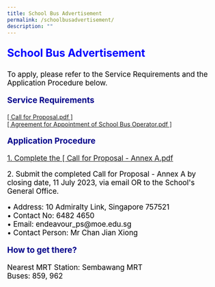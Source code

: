 ```yaml
---
title: School Bus Advertisement
permalink: /schoolbusadvertisement/
description: ""
---
```

<p style="text-align:left;font-size: 25px; color: blue; font-weight: bold;">School Bus Advertisement</p>
<p style="text-align:left;font-size: 17px; color: black;">To apply, please refer to the Service Requirements and the Application Procedure below.</p>
<p style="text-align:left;font-size:19px; color: darkblue; font-weight: bold;">Service Requirements</p>
<p style="text-align:left;font-size:17px; color: black;">
	  
<a href="https://drive.google.com/file/d/1GoljZ_abWWZT1mD5cpqILAXK-jny1oZz/view?usp=sharing">[ Call for Proposal.pdf ]</a><br>
<a href="https://drive.google.com/file/d/1ptiUIgRfJJoeBCev0yXzYX4g3PQ4XPu2/view?usp=sharing">[ Agreement for Appointment of School Bus Operator.pdf ]</a>

	
</p><p style="text-align: left; font-size: 19px; color: darkblue; font-weight: bold;">Application Procedure</p>
<p style="text-align:left;font-size:17px; color: black;">
<a href="https://drive.google.com/file/d/1kRftjRIRewMFqonHv9ynsK7ihdtwLr0R/view?usp=sharing">1. Complete the [ Call for Proposal - Annex A.pdf</a></p>
<p style="text-align:left;font-size: 17px; color: black;">2.  Submit the completed Call for Proposal - Annex A by closing date, 11 July 2023, via email OR to the School's General Office.</p>


<p style="text-align:left;font-size:17px; color: black;">• Address: 10 Admiralty Link, Singapore 757521<br>
• Contact No: 6482 4650<br>
• Email: endeavour_ps@moe.edu.sg<br>
• Contact Person: Mr Chan Jian Xiong</p>

<p style="text-align: left; font-size: 19px; color: darkblue; font-weight: bold;">How to get there?
</p>
<p style="text-align: left; font-size: 17px; color: black; display: inline;">Nearest MRT Station: Sembawang MRT<br>
Buses: 859, 962</p>